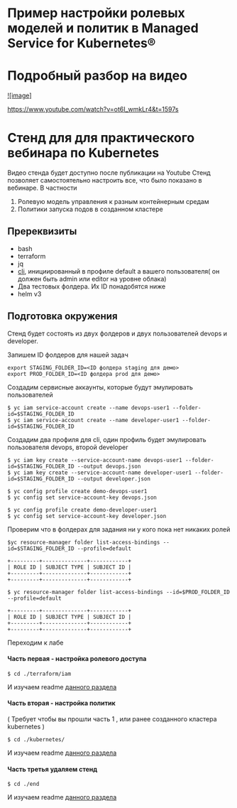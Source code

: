 # Пример настройки ролевых моделей и политик в Managed Service for Kubernetes®

# Подробный разбор на видео
[![image]](https://user-images.githubusercontent.com/85429798/130356018-0840545a-da13-4faa-b15d-2858e3a9e369.png)

https://www.youtube.com/watch?v=ot6I_wmkLr4&t=1597s

# Стенд для для практического вебинара по Kubernetes

Видео стенда будет доступно после публикации на Youtube
Стенд позволяет самостоятельно настроить все, что было показано в вебинаре. В частности

1) Ролевую модель управления к разным контейнерным средам
2) Политики запуска подов в созданном кластере


## Пререквизиты

- bash
- terraform
- jq
- [cli](https://cloud.yandex.ru/docs/cli/operations/install-cli), инициированный в профиле default а вашего пользователя( он должен быть admin или editor на уровне облака)
- Два тестовых фолдера. Их ID понадобятся ниже
- helm v3

## Подготовка окружения

Стенд будет состоять из двух фолдеров и двух пользователей devops и developer. 


Запишем ID фолдеров для нашей задач

```
export STAGING_FOLDER_ID=<ID фолдера staging для демо>
export PROD_FOLDER_ID=<ID фолдера prod для демо>
```

Создадим сервисные аккаунты, которые будут эмулировать пользователей

```
$ yc iam service-account create --name devops-user1 --folder-id=$STAGING_FOLDER_ID
$ yc iam service-account create --name developer-user1 --folder-id=$STAGING_FOLDER_ID
```
Создадим два профиля для cli, один профиль будет эмулировать пользователя devops, второй developer
```
$ yc iam key create --service-account-name devops-user1 --folder-id=$STAGING_FOLDER_ID --output devops.json
$ yc iam key create --service-account-name developer-user1 --folder-id=$STAGING_FOLDER_ID --output developer.json

$ yc config profile create demo-devops-user1
$ yc config set service-account-key devops.json

$ yc config profile create demo-developer-user1
$ yc config set service-account-key developer.json
```
Проверим что в фолдерах для задания ни у кого пока нет никаких ролей
```
$yc resource-manager folder list-access-bindings --id=$STAGING_FOLDER_ID --profile=default

+---------+--------------+------------+
| ROLE ID | SUBJECT TYPE | SUBJECT ID |
+---------+--------------+------------+
+---------+--------------+------------+

$ yc resource-manager folder list-access-bindings --id=$PROD_FOLDER_ID --profile=default

+---------+--------------+------------+
| ROLE ID | SUBJECT TYPE | SUBJECT ID |
+---------+--------------+------------+
+---------+--------------+------------+
```

Переходим к лабе

#### Часть первая - настройка ролевого доступа 

```
$ cd ./terraform/iam
```

И изучаем readme [данного раздела](./terraform/iam/)

#### Часть вторая - настройка политик

( Требует чтобы вы прошли часть 1 , или ранее созданного кластера kubernetes )

```
$ cd ./kubernetes/
```

И изучаем readme [данного раздела](./kubernetes/)

#### Часть третья удаляем стенд

```
$ cd ./end
```

И изучаем readme [данного раздела](./end/)

